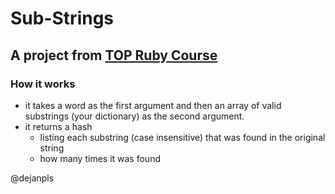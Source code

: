 # Sub-Strings

## A project from <a href="https://www.theodinproject.com/lessons/ruby-sub-strings">TOP Ruby Course</a>

### How it works

* it takes a word as the first argument and then an array of valid substrings (your dictionary) as the second argument.
* it returns a hash
    * listing each substring (case insensitive) that was found in the original string
	* how many times it was found

@dejanpls
